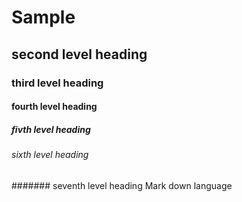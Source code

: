 # Sample
## second level heading
### third level heading
#### fourth level heading
##### fivth level heading
###### sixth level heading
####### seventh level heading
Mark down language
